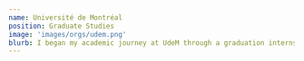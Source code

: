 ```yaml
---
name: Université de Montréal
position: Graduate Studies
image: 'images/orgs/udem.png'
blurb: I began my academic journey at UdeM through a graduation internship, followed by an MSc in Computer Science through a Mila. Currently, I am pursuing my PhD in Biomedical Engineering at the Faculty of Medicine, where I focus on the intersection of neuroscience and artificial intelligence.
---
```

